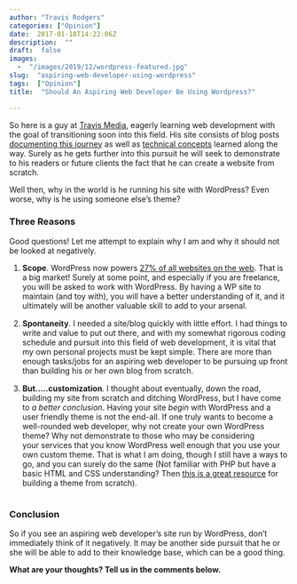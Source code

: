 ```yaml
---
author: "Travis Rodgers"
categories: ["Opinion"]
date:  2017-01-18T14:22:06Z
description:  ""
draft:  false
images: 
  -  "/images/2019/12/wordpress-featured.jpg"
slug:  "aspiring-web-developer-using-wordpress"
tags:  ["Opinion"]
title:  "Should An Aspiring Web Developer Be Using Wordpress?"

---
```



<p>So here is a guy at <a href="/" target="_blank">Travis Media</a>, eagerly learning web development with the goal of transitioning soon into this field. His site consists of blog posts <a href="/the-journey-begins/" target="_blank">documenting this journey</a> as well as <a href="/tag/javascript/" target="_blank">technical concepts</a> learned along the way. Surely as he gets further into this pursuit he will seek to demonstrate to his readers or future clients the fact that he can create a website from scratch.</p>
<p>Well then, why in the world is he running his site with WordPress? Even worse, why is he using someone else&#8217;s theme?</p>
<h3>Three Reasons</h3>
<p>Good questions! Let me attempt to explain why I am and why it should not be looked at negatively.</p>
<ol>
<li style="padding-bottom: 15px;"><strong>Scope</strong>. WordPress now powers <a href="https://w3techs.com/" target="_blank">27% of all websites on the web</a>. That is a big market! Surely at some point, and especially if you are freelance, you will be asked to work with WordPress. By having a WP site to maintain (and toy with), you will have a better understanding of it, and it ultimately will be another valuable skill to add to your arsenal.</li>
<li style="padding-bottom: 15px;"><strong>Spontaneity</strong>. I needed a site/blog quickly with little effort. I had things to write and value to put out there, and with my somewhat rigorous coding schedule and pursuit into this field of web development, it is vital that my own personal projects must be kept simple. There are more than enough tasks/jobs for an aspiring web developer to be pursuing up front than building his or her own blog from scratch.</li>
<li style="padding-bottom: 15px;"><strong>But&#8230;..customization</strong>. I thought about eventually, down the road, building my site from scratch and ditching WordPress, but I have come to <em>a better conclusion</em>. Having your site <em>begin</em> with WordPress and a user friendly theme is not the end-all. If one truly wants to become a well-rounded web developer, why not create your own WordPress theme? Why not demonstrate to those who may be considering your services that you know WordPress well enough that you use your own custom theme. That is what I am doing, though I still have a ways to go, and you can surely do the same (Not familiar with PHP but have a basic HTML and CSS understanding? Then <a href="https://themeshaper.com/2012/10/22/the-themeshaper-wordpress-theme-tutorial-2nd-edition/" target="_blank">this is a great resource</a> for building a theme from scratch).</li>
</ol>
<h3>Conclusion</h3>
<p>So if you see an aspiring web developer&#8217;s site run by WordPress, don&#8217;t immediately think of it negatively. It may be another side pursuit that he or she will be able to add to their knowledge base, which can be a good thing.</p>
<p><strong>What are your thoughts? Tell us in the comments below. </strong></p>



